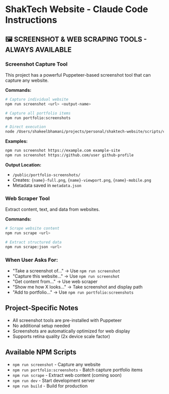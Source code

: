 # ShakTech Website - Claude Code Instructions

## 🖼️ SCREENSHOT & WEB SCRAPING TOOLS - ALWAYS AVAILABLE

### Screenshot Capture Tool
This project has a powerful Puppeteer-based screenshot tool that can capture any website.

**Commands:**
```bash
# Capture individual website
npm run screenshot <url> <output-name>

# Capture all portfolio items
npm run portfolio:screenshots

# Direct execution
node /Users/shakeelbhamani/projects/personal/shaktech-website/scripts/capture-screenshot.js <url> <name>
```

**Examples:**
```bash
npm run screenshot https://example.com example-site
npm run screenshot https://github.com/user github-profile
```

**Output Location:** 
- `/public/portfolio-screenshots/`
- Creates: `{name}-full.png`, `{name}-viewport.png`, `{name}-mobile.png`
- Metadata saved in `metadata.json`

### Web Scraper Tool
Extract content, text, and data from websites.

**Commands:**
```bash
# Scrape website content
npm run scrape <url>

# Extract structured data
npm run scrape:json <url>
```

### When User Asks For:
- "Take a screenshot of..." → Use `npm run screenshot`
- "Capture this website..." → Use `npm run screenshot`
- "Get content from..." → Use web scraper
- "Show me how X looks..." → Take screenshot and display path
- "Add to portfolio..." → Use `npm run portfolio:screenshots`

## Project-Specific Notes
- All screenshot tools are pre-installed with Puppeteer
- No additional setup needed
- Screenshots are automatically optimized for web display
- Supports retina quality (2x device scale factor)

## Available NPM Scripts
- `npm run screenshot` - Capture any website
- `npm run portfolio:screenshots` - Batch capture portfolio items
- `npm run scrape` - Extract web content (coming soon)
- `npm run dev` - Start development server
- `npm run build` - Build for production